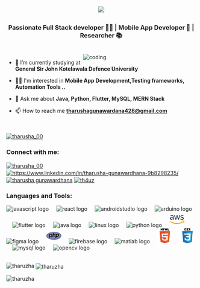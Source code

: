 
<h1 align="center">
    <img src="https://readme-typing-svg.herokuapp.com/?font=Righteous&size=35&center=true&vCenter=true&width=500&height=70&duration=4000&lines=Hi+There!+👋;+I'm+Tharusha+Gunawardhana!;" />
</h1>

<h3 align="center">Passionate Full Stack developer 👨‍💻 | Mobile App Developer 📲 | Researcher 📚</h3>
<br>

<img align="right" alt="coding" width="300" src="https://user-images.githubusercontent.com/74038190/212749171-b84692a8-2b04-4e3b-93ca-ac14705da224.gif" >


- 🌱 I’m currently studying at **General Sir John Kotelawala Defence University**

- 👨‍💻 I'm interested in **Mobile App Development,Testing frameworks, Automation Tools ..**

- 💬 Ask me about **Java, Python, Flutter, MySQL, MERN Stack**

- 📫 How to reach me **tharushagunawardana428@gmail.com**
<br>



<p align="left"> <a href="https://twitter.com/tharusha_00" target="blank"><img src="https://img.shields.io/twitter/follow/tharusha_00?logo=twitter&style=for-the-badge" alt="tharusha_00" /></a> </p>

<h3 align="left">Connect with me:</h3>
<p align="left">
<a href="https://twitter.com/tharusha_00" target="blank"><img align="center" src="https://raw.githubusercontent.com/rahuldkjain/github-profile-readme-generator/master/src/images/icons/Social/twitter.svg" alt="tharusha_00" height="30" width="40" /></a>
<a href="https://www.linkedin.com/in/tharusha-gunawardhana-9b8298235/" target="blank"><img align="center" src="https://raw.githubusercontent.com/rahuldkjain/github-profile-readme-generator/master/src/images/icons/Social/linked-in-alt.svg" alt="https://www.linkedin.com/in/tharusha-gunawardhana-9b8298235/" height="30" width="40" /></a>
<a href="https://fb.com/tharusha gunawardhana" target="blank"><img align="center" src="https://raw.githubusercontent.com/rahuldkjain/github-profile-readme-generator/master/src/images/icons/Social/facebook.svg" alt="tharusha gunawardhana" height="30" width="40" /></a>
<a href="https://instagram.com/th4uz" target="blank"><img align="center" src="https://raw.githubusercontent.com/rahuldkjain/github-profile-readme-generator/master/src/images/icons/Social/instagram.svg" alt="th4uz" height="30" width="40" /></a>
</p>

<h3 align="left">Languages and Tools:</h3>
<div align="left">
  <img src="https://cdn.jsdelivr.net/gh/devicons/devicon/icons/javascript/javascript-plain.svg" height="40" alt="javascript logo"  />
  <img width="12" />
  <img src="https://cdn.jsdelivr.net/gh/devicons/devicon/icons/react/react-original-wordmark.svg" height="40" alt="react logo"  />
  <img width="12" />
  <img src="https://cdn.jsdelivr.net/gh/devicons/devicon/icons/androidstudio/androidstudio-original.svg" height="40" alt="androidstudio logo"  />
  <img width="12" />
  <img src="https://cdn.jsdelivr.net/gh/devicons/devicon/icons/arduino/arduino-original.svg" height="40" alt="arduino logo"  />
  <img width="12" />
  <img src="https://cdn.jsdelivr.net/gh/devicons/devicon/icons/flutter/flutter-original.svg" height="40" alt="flutter logo"  />
  <img width="12" />
  <img src="https://cdn.jsdelivr.net/gh/devicons/devicon/icons/java/java-original.svg" height="40" alt="java logo"  />
  <img width="12" />
  <img src="https://cdn.jsdelivr.net/gh/devicons/devicon/icons/linux/linux-original.svg" height="40" alt="linux logo"  />
  <img width="12" />
  <img src="https://cdn.jsdelivr.net/gh/devicons/devicon/icons/python/python-original.svg" height="40" alt="python logo"  />
  <img width="12" />
  <img src="https://raw.githubusercontent.com/devicons/devicon/master/icons/amazonwebservices/amazonwebservices-original-wordmark.svg" height="40" alt="python logo"  />
  <img width="12" />
  <img src="https://cdn.jsdelivr.net/gh/devicons/devicon/icons/figma/figma-original.svg" height="40" alt="figma logo"  />
  <img width="12" />
  <img src="https://raw.githubusercontent.com/devicons/devicon/master/icons/php/php-original.svg" height="40" alt="php logo"  />
  <img width="12" />
  <img src="https://cdn.jsdelivr.net/gh/devicons/devicon/icons/firebase/firebase-plain.svg" height="40" alt="firebase logo"  />
  <img width="12" />
  <img src="https://cdn.jsdelivr.net/gh/devicons/devicon/icons/matlab/matlab-original.svg" height="40" alt="matlab logo"  />
  <img width="12" />
  <img src="https://raw.githubusercontent.com/devicons/devicon/master/icons/html5/html5-original-wordmark.svg" height="40" alt="html logo"  />
  <img width="12" />
  <img src="https://raw.githubusercontent.com/devicons/devicon/master/icons/css3/css3-original-wordmark.svg" height="40" alt="css logo"  />
  <img width="12" />
  <img src="https://cdn.jsdelivr.net/gh/devicons/devicon/icons/mysql/mysql-original.svg" height="40" alt="mysql logo"  />
  <img width="12" />
  <img src="https://www.vectorlogo.zone/logos/opencv/opencv-icon.svg" height="40" alt="opencv logo"  />
</div>
<br>

<p><img align="left" src="https://github-readme-stats.vercel.app/api/top-langs?username=tharuzha&show_icons=true&locale=en&layout=compact" alt="tharuzha" /></p>

<p>&nbsp;<img align="center" src="https://github-readme-stats.vercel.app/api?username=tharuzha&show_icons=true&locale=en" alt="tharuzha" /></p>

<p><img align="center" src="https://github-readme-streak-stats.herokuapp.com/?user=tharuzha&" alt="tharuzha" /></p>
